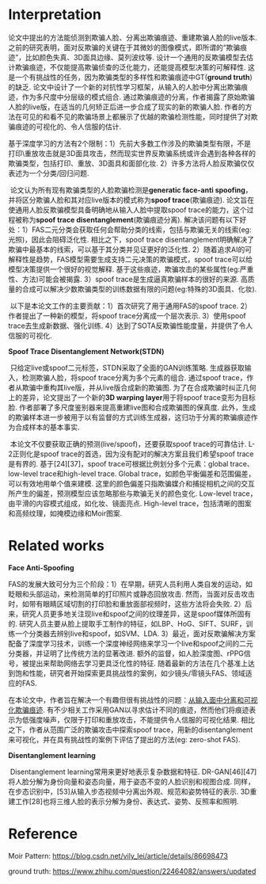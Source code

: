 # Interpretation

​		论文中提出的方法能侦测到欺骗人脸、分离出欺骗痕迹、重建欺骗人脸的live版本. 之前的研究表明，面对反欺骗的关键在于其微妙的图像模式，即所谓的“欺骗痕迹”，比如颜色失真、3D面具边缘、莫列波纹等. 设计一个通用的反欺骗模型去估计欺骗痕迹，不仅能提高欺骗侦查的泛化能力，还能提高模型决策的可解释性. 这是一个有挑战性的任务，因为欺骗类型的多样性和欺骗痕迹中GT(**ground truth**)的缺乏. 论文中设计了一个新的对抗性学习框架，从输入的人脸中分离出欺骗痕迹，作为多尺度中分层级的模式组合. 通过欺骗痕迹的分离，作者揭露了原始欺骗人脸的live版，在适当的几何矫正后进一步合成了现实的新的欺骗人脸. 作者的方法在可见的和看不见的欺骗场景上都展示了优越的欺骗检测性能，同时提供了对欺骗痕迹的可视化的、令人信服的估计.

​		基于深度学习的方法有2个限制：1）先前大多数工作涉及的欺骗类型有限，不是打印\重放攻击就是3D面具攻击，然而现实世界反欺骗系统或许会遇到各种各样的欺骗类型，包括打印、重放、3D面具和面部化妆. 2）许多方法将人脸反欺骗仅仅表述为一个分类/回归问题.

​		论文认为所有现有欺骗类型的人脸欺骗检测是**generatic face-anti spoofing**，并将区分欺骗人脸和其对应live版本的模式称为**spoof trace**(欺骗痕迹). 论文旨在使通用人脸反欺骗模型具备明确地从输入人脸中提取spoof trace的能力，这个过程被称为**spoof trace disentanglement**(欺骗痕迹分离). 解决该问题有以下好处：1）FAS二元分类会获取任何会帮助分类的线索，包括与欺骗无关的线索(eg:光照)，因此会阻碍泛化性. 相比之下，spoof trace disentanglement明确解决了欺骗中最基本的线索，可以基于其分类并见证更好的泛化性. 2）随着追求AI的可解释性是趋势，FAS模型需要生成支持二元决策的欺骗模式，spoof trace可以给模型决策提供一个很好的视觉解释. 基于这些痕迹，欺骗攻击的某些属性(eg:严重性、方法)可能会被揭露. 3）spoof trace是生成逼真欺骗样本的很好的来源. 高质量的合成可以解决少数欺骗类型的训练数据有限的问题(eg:特殊的3D面具、化妆).		

​		以下是本论文工作的主要贡献：1）首次研究了用于通用FAS的spoof trace. 2）作者提出了一种新的模型，将spoof trace分离成一个层次表示. 3）使用spoof trace去生成新数据、强化训练. 4）达到了SOTA反欺骗性能度量，并提供了令人信服的可视化.

**Spoof Trace Disentanglement Network(STDN)**

​		只给定live或spoof二元标签，STDN采取了全面的GAN训练策略. 生成器获取输入，检测欺骗人脸，将spoof trace分离为多个元素的组合. 通过spoof trace，作者从欺骗中重构其live版，并从live版合成新的欺骗图. 为了在合成欺骗时纠正几何上的差异，论文提出了一个新的**3D warping layer**用于将spoof trace变形为目标脸. 作者部署了多尺度鉴别器来提高重建live图和合成欺骗图的保真度. 此外，生成的欺骗样本进一步被用于以有监督的方式训练生成器，这归功于分离的欺骗痕迹作为合成样本的基本事实. 

​		本论文不仅要获取正确的预测(live/spoof)，还要获取spoof trace的可靠估计. L-2正则化是spoof trace的首选，因为没有配对的解决方案且我们希望spoof trace是有界的. 基于[24]\[37]，spoof trace可根据比例划分多个元素：global trace、low-level trace和high-level trace. Global trace，如颜色平衡偏差和范围偏差，可以有效地用单个值来建模. 这里的颜色偏差只指欺骗媒介和捕捉相机之间的交互所产生的偏差，预测模型应该忽略那些与欺骗无关的颜色变化. Low-level trace，由平滑的内容模式组成，如化妆、镜面亮点. High-level trace，包括清晰的图案和高频纹理，如掩模边缘和Moir图案. 

# Related works

**Face Anti-Spoofing**

​		FAS的发展大致可分为三个阶段：1）在早期，研究人员利用人类自发的运动，如眨眼和头部运动，来检测简单的打印照片或静态回放攻击. 然而，当面对反击攻击时，如带有眼睛区域切割的打印脸和重放面部视频时，这些方法将会失败. 2）后来，研究人员更多地关注现live和spoof之间的纹理差异，这是spoof媒体所固有的. 研究人员主要从脸上提取手工制作的特征，如LBP、HoG、SIFT、SURF，训练一个分类器去辨别live和spoof，如SVM、LDA. 3）最近，面对反欺骗解决方案配备了深度学习技术，训练一个深度神经网络来学习一个live和spoof之间的二元分类器，并证明了比传统方法的显著改进. 额外的监督，如人脸深度图、rPPG信号，被提出来帮助网络去学习更具泛化性的特征. 随着最新的方法在几个基准上达到饱和性能，研究者开始探索更具挑战性的案例，如少镜头/零镜头FAS、领域适应的FAS.

​		在本论文中，作者旨在解决一个有趣但很有挑战性的问题：<u>从输入面中分离和可视化欺骗痕迹</u>. 有不少相关工作采用GAN以寻求估计不同的痕迹，然而他们将痕迹表示为低强度噪声，仅限于打印和重放攻击，不能提供令人信服的可视化结果. 相比之下，作者从范围广泛的欺骗攻击中探索spoof trace，用新的disentanglement来可视化，并在具有挑战性的案例下评估了提出的方法(eg: zero-shot FAS). 

**Disentanglement learning**

​		Disentanglement learning常用来更好地表示复杂数据和特征. DR-GAN[46]\[47]将人脸分解为身份向量和姿态向量，用于姿态不变的人脸识别和视图合成. 同样，在步态识别中，[53]从输入步态视频中分离出外观、规范和姿势特征的表示. 3D重建工作[28]也将三维人脸的表示分解为身份、表达式、姿势、反照率和照明. 

# Reference

Moir Pattern: https://blog.csdn.net/vily_lei/article/details/86698473

ground truth: https://www.zhihu.com/question/22464082/answers/updated